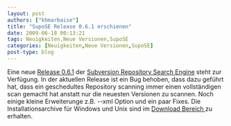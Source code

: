 ```yaml
---
layout: post
authors: ["khmarbaise"]
title: "SupoSE Release 0.6.1 erschienen"
date: 2009-06-18 00:13:21
tags: Neuigkeiten,Neue Versionen,SupoSE
categories: [Neuigkeiten,Neue Versionen,SupoSE]
post-type: blog
---
```

Eine neue <a href="http://www.supose.org/versions/show/23">Release 0.6.1</a> der <a href="http://www.supose.org/">Subversion Repository Search Engine</a> steht zur Verfügung.  In der aktuellen Release ist ein Bug behoben, dass dazu geführt hat, dass ein geschedultes Repository scanning immer einen vollständigen scan gemacht hat anstatt nur die neuesten Versionen zu scannen. Noch einige kleine Erweiterunge z.B. --xml Option und ein paar Fixes. Die Installationsarchive für Windows und Unix sind im <a href="http://www.supose.org/projects/list_files/supose">Download Bereich </a> zu erhalten.
